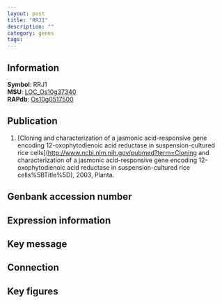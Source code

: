 ```yaml
---
layout: post
title: "RRJ1"
description: ""
category: genes
tags: 
---
```


## Information
__Symbol__: RRJ1  
__MSU__: [LOC_Os10g37340](http://rice.plantbiology.msu.edu/cgi-bin/ORF_infopage.cgi?orf=LOC_Os10g37340)  
__RAPdb__: [Os10g0517500](http://rapdb.dna.affrc.go.jp/viewer/gbrowse_details/irgsp1?name=Os10g0517500)  

## Publication
1. [Cloning and characterization of a jasmonic acid-responsive gene encoding 12-oxophytodienoic acid reductase in suspension-cultured rice cells](http://www.ncbi.nlm.nih.gov/pubmed?term=Cloning and characterization of a jasmonic acid-responsive gene encoding 12-oxophytodienoic acid reductase in suspension-cultured rice cells%5BTitle%5D), 2003, Planta.

## Genbank accession number

## Expression information

## Key message

## Connection

## Key figures


